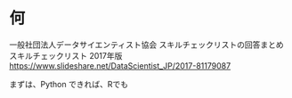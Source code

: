 # 何

一般社団法人データサイエンティスト協会 スキルチェックリストの回答まとめ
スキルチェックリスト 2017年版
https://www.slideshare.net/DataScientist_JP/2017-81179087

まずは、Python
できれば、Rでも

